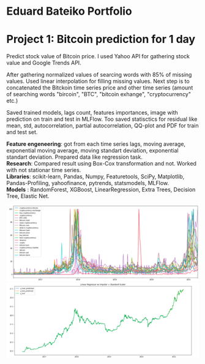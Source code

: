 # Eduard Bateiko Portfolio

# Project 1: Bitcoin prediction for 1 day

Predict stock value of Bitcoin price. I used Yahoo API for gathering stock value and Google Trends API. 

After gathering normalized values of searcing words with 85% of missing values. Used linear interpolation for filling missing values. Next step is to concatenated the Bitckoin time series price and other time series (amount of searching words "bircoin", "BTC", "bitcoin exhange", "cryptocurrency" etc.)

Saved trained models, lags count, features importances, image with prediction on train and test in MLFlow. Too saved statisctics for residual like mean, std, autocorrelation, partial autocorrelation, QQ-plot and PDF for train and test set.

**Feature engeneering**: got from each time series lags, moving average, exponential moving average, moving standart deviation, exponential standart deviation. Prepared data like regression task. <br>
**Research**: Compared result using Box-Cox transformation and not. 
Worked with not stationar time series. <br>
**Libraries**: scikit-learn, Pandas, Numpy, Featuretools, SciPy, Matplotlib, Pandas-Profiling, yahoofinance, pytrends, statsmodels, MLFlow.<br>
**Models** : RandomForest, XGBoost, LinearRegression, Extra Trees, Decision Tree, Elastic Net.

![](/images/project1/2021-05-07_22-00.png)
![](/images/project1/2021-09-04_14-01.png)
